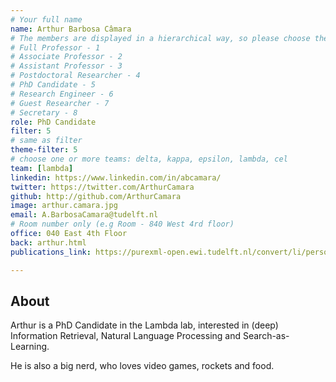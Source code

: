 ```yaml
---
# Your full name 
name: Arthur Barbosa Câmara
# The members are displayed in a hierarchical way, so please choose the role and filter number from this list:
# Full Professor - 1
# Associate Professor - 2
# Assistant Professor - 3
# Postdoctoral Researcher - 4
# PhD Candidate - 5
# Research Engineer - 6 
# Guest Researcher - 7
# Secretary - 8
role: PhD Candidate
filter: 5
# same as filter
theme-filter: 5
# choose one or more teams: delta, kappa, epsilon, lambda, cel
team: [lambda]
linkedin: https://www.linkedin.com/in/abcamara/
twitter: https://twitter.com/ArthurCamara
github: http://github.com/ArthurCamara
image: arthur.camara.jpg
email: A.BarbosaCamara@tudelft.nl
# Room number only (e.g Room - 840 West 4rd floor)
office: 040 East 4th Floor
back: arthur.html
publications_link: https://purexml-open.ewi.tudelft.nl/convert/li/persons/7ec3a2cf-7fb9-4a59-8c62-22ba48b953e1

---
```


## About

Arthur is a PhD Candidate in the Lambda lab, interested in (deep) Information Retrieval, Natural Language Processing and Search-as-Learning.

He is also a big nerd, who loves video games, rockets and food.

